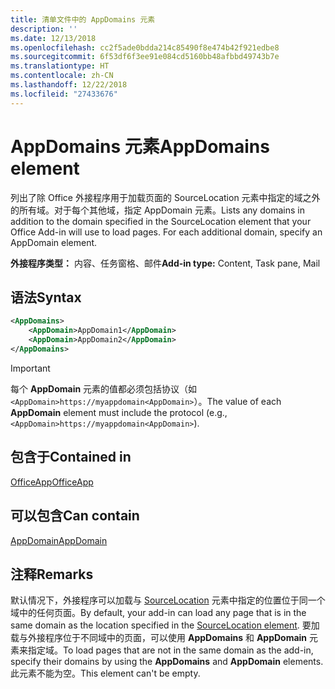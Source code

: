 ```yaml
---
title: 清单文件中的 AppDomains 元素
description: ''
ms.date: 12/13/2018
ms.openlocfilehash: cc2f5ade0bdda214c85490f8e474b42f921edbe8
ms.sourcegitcommit: 6f53df6f3ee91e084cd5160bb48afbbd49743b7e
ms.translationtype: HT
ms.contentlocale: zh-CN
ms.lasthandoff: 12/22/2018
ms.locfileid: "27433676"
---
```

# <a name="appdomains-element"></a><span data-ttu-id="67e5d-102">AppDomains 元素</span><span class="sxs-lookup"><span data-stu-id="67e5d-102">AppDomains element</span></span>

<span data-ttu-id="67e5d-p101">列出了除 Office 外接程序用于加载页面的 SourceLocation 元素中指定的域之外的所有域。对于每个其他域，指定 AppDomain 元素。</span><span class="sxs-lookup"><span data-stu-id="67e5d-p101">Lists any domains in addition to the domain specified in the SourceLocation element that your Office Add-in will use to load pages. For each additional domain, specify an AppDomain element.</span></span>

 <span data-ttu-id="67e5d-105">**外接程序类型：** 内容、任务窗格、邮件</span><span class="sxs-lookup"><span data-stu-id="67e5d-105">**Add-in type:** Content, Task pane, Mail</span></span>

## <a name="syntax"></a><span data-ttu-id="67e5d-106">语法</span><span class="sxs-lookup"><span data-stu-id="67e5d-106">Syntax</span></span>

```XML
<AppDomains>
    <AppDomain>AppDomain1</AppDomain>
    <AppDomain>AppDomain2</AppDomain>
</AppDomains>
```

> [!IMPORTANT]
> <span data-ttu-id="67e5d-107">每个 **AppDomain** 元素的值都必须包括协议（如 `<AppDomain>https://myappdomain<AppDomain>`）。</span><span class="sxs-lookup"><span data-stu-id="67e5d-107">The value of each **AppDomain** element must include the protocol (e.g., `<AppDomain>https://myappdomain<AppDomain>`).</span></span>

## <a name="contained-in"></a><span data-ttu-id="67e5d-108">包含于</span><span class="sxs-lookup"><span data-stu-id="67e5d-108">Contained in</span></span>

[<span data-ttu-id="67e5d-109">OfficeApp</span><span class="sxs-lookup"><span data-stu-id="67e5d-109">OfficeApp</span></span>](officeapp.md)

## <a name="can-contain"></a><span data-ttu-id="67e5d-110">可以包含</span><span class="sxs-lookup"><span data-stu-id="67e5d-110">Can contain</span></span>

[<span data-ttu-id="67e5d-111">AppDomain</span><span class="sxs-lookup"><span data-stu-id="67e5d-111">AppDomain</span></span>](appdomain.md)

## <a name="remarks"></a><span data-ttu-id="67e5d-112">注释</span><span class="sxs-lookup"><span data-stu-id="67e5d-112">Remarks</span></span>

<span data-ttu-id="67e5d-113">默认情况下，外接程序可以加载与 [SourceLocation](sourcelocation.md) 元素中指定的位置位于同一个域中的任何页面。</span><span class="sxs-lookup"><span data-stu-id="67e5d-113">By default, your add-in can load any page that is in the same domain as the location specified in the [SourceLocation element](sourcelocation.md).</span></span> <span data-ttu-id="67e5d-114">要加载与外接程序位于不同域中的页面，可以使用 **AppDomains** 和 **AppDomain** 元素来指定域。</span><span class="sxs-lookup"><span data-stu-id="67e5d-114">To load pages that are not in the same domain as the add-in, specify their domains by using the **AppDomains** and **AppDomain** elements.</span></span> <span data-ttu-id="67e5d-115">此元素不能为空。</span><span class="sxs-lookup"><span data-stu-id="67e5d-115">This element can't be empty.</span></span>
